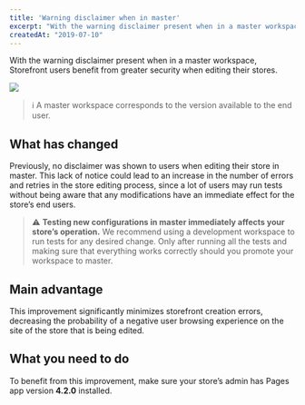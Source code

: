 ```yaml
---
title: 'Warning disclaimer when in master'
excerpt: "With the warning disclaimer present when in a master workspace, Storefront users benefit from greater security when editing their stores."
createdAt: "2019-07-10"
---
```


With the warning disclaimer present when in a master workspace, Storefront users benefit from greater security when editing their stores.

![](https://user-images.githubusercontent.com/52087100/60997234-be69bd00-a32c-11e9-976a-91d8a21501cf.png)

> ℹ️ A master workspace corresponds to the version available to the end user.

## What has changed

Previously, no disclaimer was shown to users when editing their store in master. This lack of notice could lead to an increase in the number of errors and retries in the store editing process, since a lot of users may run tests without being aware that any modifications have an immediate effect for the store’s end users.

> ⚠️ __Testing new configurations in master immediately affects your store’s operation.__ We recommend using a development workspace to run tests for any desired change. Only after running all the tests and making sure that everything works correctly should you promote your workspace to master.

## Main advantage

This improvement significantly minimizes storefront creation errors, decreasing the probability of a negative user browsing experience on the site of the store that is being edited.

## What you need to do

To benefit from this improvement, make sure your store’s admin has Pages app version __4.2.0__ installed.
